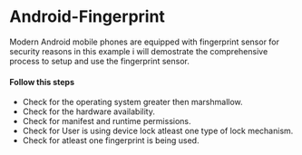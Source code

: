 # Android-Fingerprint

Modern Android mobile phones are equipped with fingerprint sensor for security reasons in this example i will demostrate the comprehensive process to setup and use the fingerprint sensor. 

#### Follow this steps

- Check for the operating system greater then marshmallow. 
- Check for the hardware availability. 
- Check for manifest and runtime permissions. 
- Check for User is using device lock atleast one type of lock mechanism. 
- Check for atleast one fingerprint is being used. 



